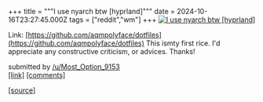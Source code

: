 +++
title = """I use nyarch btw [hyprland]"""
date = 2024-10-16T23:27:45.000Z
tags = ["reddit","wm"]
+++
[![I use nyarch btw [hyprland]](https://a.thumbs.redditmedia.com/Km_pCiWik3YmgguYW2eIDxXRW0YBXC2xOFSWqtOy7h8.jpg "I use nyarch btw [hyprland]")](https://www.reddit.com/r/unixporn/comments/1g5d5xc/i_use_nyarch_btw_hyprland/)

Link: [https://github.com/aqmpolyface/dotfiles](https://github.com/aqmpolyface/dotfiles) This ismty first rice. I'd appreciate any constructive criticism, or advices. Thanks!

submitted by [/u/Most\_Option\_9153](https://www.reddit.com/user/Most_Option_9153)  
[\[link\]](https://www.reddit.com/gallery/1g5d5xc) [\[comments\]](https://www.reddit.com/r/unixporn/comments/1g5d5xc/i_use_nyarch_btw_hyprland/)

[[source]](https://www.reddit.com/r/unixporn/comments/1g5d5xc/i_use_nyarch_btw_hyprland/)
